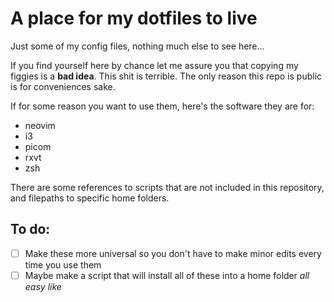 # A place for my dotfiles to live
Just some of my config files, nothing much else to see here...

If you find yourself here by chance let me assure you that copying my figgies is a **bad idea**. This shit is terrible. The only reason this repo is public is for conveniences sake.

If for some reason you want to use them, here's the software they are for:
- neovim
- i3
- picom
- rxvt
- zsh

There are some references to scripts that are not included in this repository, and filepaths to specific home folders.

## To do: 
- [ ] Make these more universal so you don't have to make minor edits every time you use them
- [ ] Maybe make a script that will install all of these into a home folder *all easy like*
